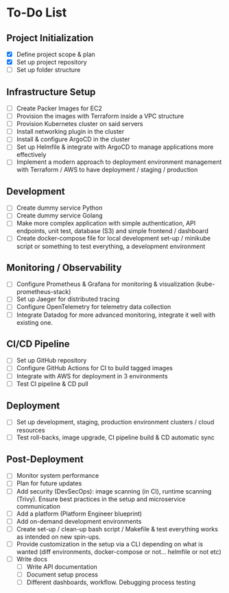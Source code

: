 # To-Do List

## Project Initialization

- [x] Define project scope & plan
- [x] Set up project repository
- [ ] Set up folder structure

## Infrastructure Setup

- [ ] Create Packer Images for EC2
- [ ] Provision the images with Terraform inside a VPC structure
- [ ] Provision Kubernetes cluster on said servers
- [ ] Install networking plugin in the cluster
- [ ] Install & configure ArgoCD in the cluster
- [ ] Set up Helmfile & integrate with ArgoCD to manage applications more effectively
- [ ] Implement a modern approach to deployment environment management with Terraform / AWS to have deployment / staging / production

## Development

- [ ] Create dummy service Python
- [ ] Create dummy service Golang
- [ ] Make more complex application with simple authentication, API endpoints, unit test, database (S3) and simple frontend / dashboard
- [ ] Create docker-compose file for local development set-up / minikube script or something to test everything, a development environment

## Monitoring / Observability

- [ ] Configure Prometheus & Grafana for monitoring & visualization (kube-prometheus-stack)
- [ ] Set up Jaeger for distributed tracing
- [ ] Configure OpenTelemetry for telemetry data collection
- [ ] Integrate Datadog for more advanced monitoring, integrate it well with existing one.

## CI/CD Pipeline

- [ ] Set up GitHub repository
- [ ] Configure GitHub Actions for CI to build tagged images
- [ ] Integrate with AWS for deployment in 3 environments
- [ ] Test CI pipeline & CD pull

## Deployment

- [ ] Set up development, staging, production environment clusters / cloud resources
- [ ] Test roll-backs, image upgrade, CI pipeline build & CD automatic sync

## Post-Deployment

- [ ] Monitor system performance
- [ ] Plan for future updates
- [ ] Add security (DevSecOps): image scanning (in CI), runtime scanning (Trivy). Ensure best practices in the setup and microservice communication
- [ ] Add a platform (Platform Engineer blueprint)
- [ ] Add on-demand development environments
- [ ] Create set-up / clean-up bash script / Makefile & test everything works as intended on new spin-ups.
- [ ] Provide customization in the setup via a CLI depending on what is wanted (diff environments, docker-compose or not... helmfile or not etc)
- [ ] Write docs
  - [ ] Write API documentation
  - [ ] Document setup process
  - [ ] Different dashboards, workflow. Debugging process testing
